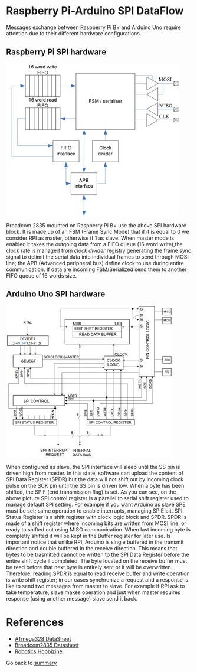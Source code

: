 # Raspberry Pi-Arduino SPI DataFlow

Messages exchange between Raspberry Pi B+ and Arduino Uno require attention due to their different hardware configurations.

## Raspberry Pi SPI hardware

![alt text](./img/user-masteSPIdescriptor.png)

Broadcom 2835 mounted on Raspberry Pi B+ use the above SPI hardware block. It is made up of an FSM (Frame Sync Mode) that if it is equal to 0 we consider RPI as master, otherwise if 1 as slave. When master mode is enabled it takes the outgoing data from a FIFO queue (16 word write),the clock rate is managed from *clock divider* registry generating the frame sync signal to delimit the serial data into individual frames to send through MOSI line; the APB (Advanced peripheral bus) define clock to use during entire communication. If data are incoming FSM/Serialized send them to another FIFO queue of 16 words size.

## Arduino Uno SPI hardware

![alt text](./img/user-salveSPIdescriptor.png)

When configured as slave, the SPI interface will sleep until the SS pin is driven high from master. In this state, software can upload the content of SPI Data Register (SPDR) but the data will not shift out by incoming clock pulse on the SCK pin until the SS pin is driven low. When a byte has been shifted, the SPIF (end transmission flag) is set. As you can see, on the above picture SPI control register is a parallel to serial shift register used to manage default SPI setting. For example if you want Arduino as slave SPE must be set; same operation to enable interrupts, managing SPIE bit. SPI Status Register is a shift register with clock logic block and SPDR. SPDR is made of a shift register where incoming bits are written from MOSI line, or ready to shifted out using MISO communication. When last incoming byte is completly shifted it will be kept in the Buffer register for later use.
Is important notice that unlike RPI, Arduino is single buffered in the transmit direction and double buffered in the receive direction. This means that bytes to be trasmitted cannot be written to the SPI Data Register before the entire shift cycle il completed. The byte located on the receive buffer must be read before that next byte is entirely sent or it will be overwritten. Therefore, reading SPDR is equal to read receive buffer and write operation is write shift register; in our cases synchronize a request and a response is like to send two messages from master to slave. For example if RPI ask to take temperature, slave makes operation and just when master requires response (using another message) slave send it back.


# References
- [ATmega328 DataSheet](http://www.atmel.com/Images/Atmel-42735-8-bit-AVR-Microcontroller-ATmega328-328P_Datasheet.pdf)
- [Broadcom2835 Datasheet](https://www.raspberrypi.org/wp-content/uploads/2012/02/BCM2835-ARM-Peripherals.pdf)
- [Robotics Hobbizine](http://robotics.hobbizine.com/raspiduino.html)

Go back to [summary](../summary.md)
